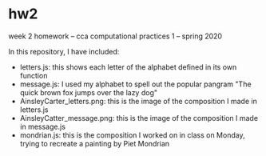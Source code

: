 # hw2
week 2 homework – cca computational practices 1 – spring 2020

In this repository, I have included:
  - letters.js: this shows each letter of the alphabet defined in its own function
  - message.js: I used my alphabet to spell out the popular pangram "The quick brown fox jumps over the lazy dog"
  - AinsleyCarter_letters.png: this is the image of the composition I made in letters.js
  - AinsleyCatter_message.png: this is the image of the composition I made in message.js
  - mondrian.js: this is the composition I worked on in class on Monday, trying to recreate a painting by Piet Mondrian
